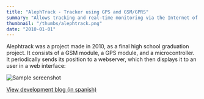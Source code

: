 ```yaml
---
title: "AlephTrack - Tracker using GPS and GSM/GPRS"
summary: "Allows tracking and real-time monitoring via the Internet of the location of a device, which can be installed in a car."
thumbnail: "/thumbs/alephtrack.png"
date: "2010-01-01"
---
```


Alephtrack was a project made in 2010, as a final high school graduation project. It consists of a GSM module, a GPS module, and a microcontroller. It periodically sends its position to a webserver, which then displays it to an user in a web interface:

![Sample screenshot](http://1.bp.blogspot.com/_i7DtQvb7RtE/S8PRkswJLJI/AAAAAAAAEe0/DhF7DMNo9FM/s1600/screenshot.png)

[View development blog (in spanish)](http://alephtrack.blogspot.com)

